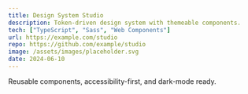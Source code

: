```yaml
---
title: Design System Studio
description: Token-driven design system with themeable components.
tech: ["TypeScript", "Sass", "Web Components"]
url: https://example.com/studio
repo: https://github.com/example/studio
image: /assets/images/placeholder.svg
date: 2024-06-10
---
```


Reusable components, accessibility-first, and dark-mode ready.

